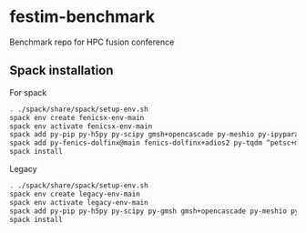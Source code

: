 # festim-benchmark
Benchmark repo for HPC fusion conference

## Spack installation
For spack
```bash
. ./spack/share/spack/setup-env.sh
spack env create fenicsx-env-main
spack env activate fenicsx-env-main
spack add py-pip py-h5py py-scipy gmsh+opencascade py-meshio py-ipyparallel py-sympy py-numpy==1.26.4 py-pandas
spack add py-fenics-dolfinx@main fenics-dolfinx+adios2 py-tqdm ^petsc+mumps cflags="-O3" fflags="-O3"
spack install
```


Legacy
```bash
. ./spack/share/spack/setup-env.sh
spack env create legacy-env-main
spack env activate legacy-env-main
spack add py-pip py-h5py py-scipy py-gmsh gmsh+opencascade py-meshio py-ipyparallel py-sympy py-nump@1.26.4 petsc+mumps  py-tqdm py-pandas fenics@2019.1.0.post0 ^boost@1.84.0 cflags="-O3" fflags="-O3"
spack install
```